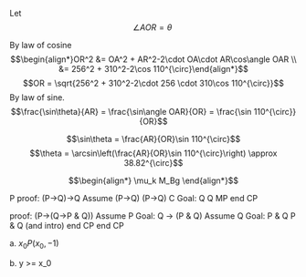 Let 
$$ \angle AOR =\theta\ $$

By law of cosine
$$\begin{align*}OR^2 
&= OA^2 + AR^2-2\cdot OA\cdot AR\cos\angle OAR \\ &= 256^2 + 310^2-2\cos 110^{\circ}\end{align*}$$
$$OR = \sqrt{256^2 + 310^2-2\cdot 256 \cdot 310\cos 110^{\circ}}$$
By law of sine.
$$\frac{\sin\theta}{AR} = \frac{\sin\angle OAR}{OR} = \frac{\sin 110^{\circ}}{OR}$$

$$\sin\theta = \frac{AR}{OR}\sin 110^{\circ}$$
$$\theta = \arcsin\left(\frac{AR}{OR}\sin 110^{\circ}\right) \approx 38.82^{\circ}$$


$$\begin{align*}
    \mu_k M_Bg 
\end{align*}$$

P
proof: (P->Q)->Q
Assume (P->Q)
    (P->Q) C
    Goal: Q
    Q MP
end CP


proof: (P->(Q->P & Q))
Assume P
    Goal: Q -> (P & Q)
    Assume Q
        Goal: P & Q
        P & Q (and intro)
    end CP
end CP

a. $x_0P(x_0, -1)$

b. y >= x_0
